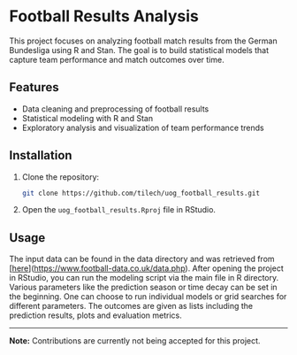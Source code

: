 # Football Results Analysis

This project focuses on analyzing football match results from the German Bundesliga using R and Stan. The goal is to build statistical models that capture team performance and match outcomes over time.

## Features

- Data cleaning and preprocessing of football results
- Statistical modeling with R and Stan
- Exploratory analysis and visualization of team performance trends

## Installation

1. Clone the repository:
   ```bash
   git clone https://github.com/tilech/uog_football_results.git
   ```
2. Open the `uog_football_results.Rproj` file in RStudio.

## Usage

The input data can be found in the data directory and was retrieved from [[here](https://www.football-data.co.uk/data.php)](https://www.football-data.co.uk/data.php). After opening the project in RStudio, you can run the modeling script via the main file in R directory.
Various parameters like the prediction season or time decay can be set in the beginning.
One can choose to run individual models or grid searches for different parameters.
The outcomes are given as lists including the prediction results, plots and evaluation metrics.

---
**Note:** Contributions are currently not being accepted for this project.

